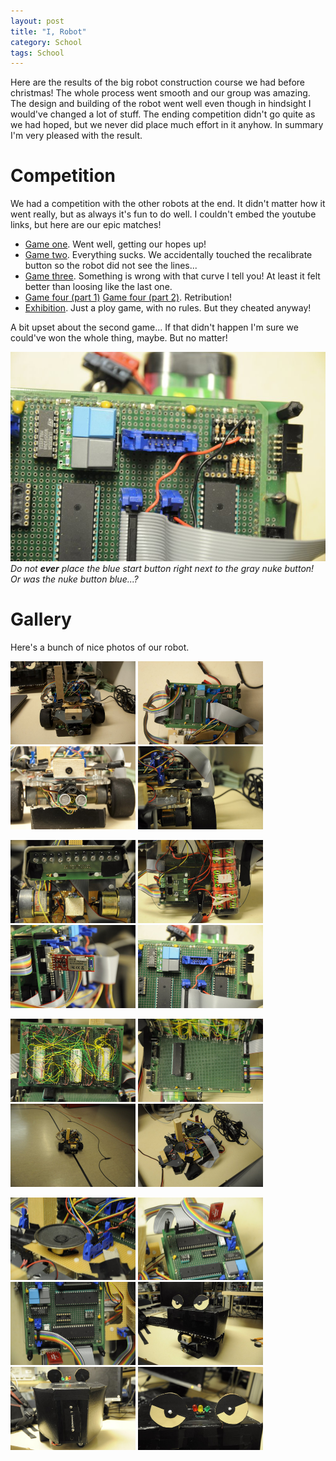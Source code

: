 ```yaml
---
layout: post
title: "I, Robot"
category: School
tags: School
---
```



Here are the results of the big robot construction course we had before christmas! The whole process went smooth and our group was amazing. The design and building of the robot went well even though in hindsight I would've changed a lot of stuff. The ending competition didn't go quite as we had hoped, but we never did place much effort in it anyhow. In summary I'm very pleased with the result.


Competition
============

We had a competition with the other robots at the end. It didn't matter how it went really, but as always it's fun to do well. I couldn't embed the youtube links, but here are our epic matches!

* [Game one](http://www.youtube.com/watch?v=EPU83cX80lY). Went well, getting our hopes up!
* [Game two](http://www.youtube.com/watch?v=8vdG_2DkTNM). Everything sucks. We accidentally touched the recalibrate button so the robot did not see the lines...
* [Game three](http://www.youtube.com/watch?v=cSmzn0bQOu8). Something is wrong with that curve I tell you! At least it felt better than loosing like the last one.
* [Game four (part 1)](http://www.youtube.com/watch?v=YlRP1cb5iaw) [Game four (part 2)](http://www.youtube.com/watch?v=Jc7EPJa72wE). Retribution!
* [Exhibition](http://www.youtube.com/watch?v=ckLn-DY2yck). Just a ploy game, with no rules. But they cheated anyway!

A bit upset about the second game... If that didn't happen I'm sure we could've won the whole thing, maybe. But no matter!

![](/images/trap14/Robot_0017.JPG)  
*Do not **ever** place the blue start button right next to the gray nuke button! Or was the nuke button blue...?*


Gallery
========

Here's a bunch of nice photos of our robot.

<a href="/images/trap14/Robot_0001.jpg"><img src="/images/trap14/Robot_0001.jpg" width="200" /></a>
<a href="/images/trap14/Robot_0002.jpg"><img src="/images/trap14/Robot_0002.jpg" width="200" /></a>
<a href="/images/trap14/Robot_0005.jpg"><img src="/images/trap14/Robot_0005.jpg" width="200" /></a>
<a href="/images/trap14/Robot_0010.JPG"><img src="/images/trap14/Robot_0010.JPG" width="200" /></a>

<a href="/images/trap14/Robot_0012.JPG"><img src="/images/trap14/Robot_0012.JPG" width="200" /></a>
<a href="/images/trap14/Robot_0013.JPG"><img src="/images/trap14/Robot_0013.JPG" width="200" /></a>
<a href="/images/trap14/Robot_0016.JPG"><img src="/images/trap14/Robot_0016.JPG" width="200" /></a>
<a href="/images/trap14/Robot_0017.JPG"><img src="/images/trap14/Robot_0017.JPG" width="200" /></a>

<a href="/images/trap14/Robot_0018.JPG"><img src="/images/trap14/Robot_0018.JPG" width="200" /></a>
<a href="/images/trap14/Robot_0021.JPG"><img src="/images/trap14/Robot_0021.JPG" width="200" /></a>
<a href="/images/trap14/Robot_0024.JPG"><img src="/images/trap14/Robot_0024.JPG" width="200" /></a>
<a href="/images/trap14/Robot_0029.JPG"><img src="/images/trap14/Robot_0029.JPG" width="200" /></a>

<a href="/images/trap14/Robot_0031.JPG"><img src="/images/trap14/Robot_0031.JPG" width="200" /></a>
<a href="/images/trap14/Robot_0032.JPG"><img src="/images/trap14/Robot_0032.JPG" width="200" /></a>
<a href="/images/trap14/Robot_0033.JPG"><img src="/images/trap14/Robot_0033.JPG" width="200" /></a>
<a href="/images/trap14/Robot_0034.JPG"><img src="/images/trap14/Robot_0034.JPG" width="200" /></a>
<a href="/images/trap14/Robot_0035.JPG"><img src="/images/trap14/Robot_0035.JPG" width="200" /></a>
<a href="/images/trap14/Robot_0037.JPG"><img src="/images/trap14/Robot_0037.JPG" width="200" /></a>

